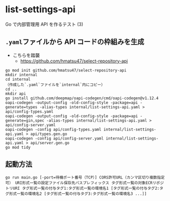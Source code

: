 # list-settings-api

Go で内部管理用 API を作るテスト (3)

## `.yaml`ファイルから API コードの枠組みを生成

- こちらを踏襲
  - https://github.com/hmatsu47/select-repository-api

```sh:install
go mod init github.com/hmatsu47/select-repository-api
mkdir internal
cd internal
（作成した`.yaml`ファイルを`internal`内にコピー）
cd ..
mkdir api
go install github.com/deepmap/oapi-codegen/cmd/oapi-codegen@v1.12.4
oapi-codegen -output-config -old-config-style -package=api -generate=types -alias-types internal/list-settings-api.yaml > api/config-types.yaml
oapi-codegen -output-config -old-config-style -package=api -generate=gin,spec -alias-types internal/list-settings-api.yaml > api/config-server.yaml
oapi-codegen -config api/config-types.yaml internal/list-settings-api.yaml > api/types.gen.go
oapi-codegen -config api/config-server.yaml internal/list-settings-api.yaml > api/server.gen.go
go mod tidy
```

## 起動方法

`go run main.go [-port=待機ポート番号（TCP）] CORS許可URL（カンマ区切り複数指定可） URI形式一覧の設定ファイル保存先パスプレフィックス タグ形式一覧の対象ECRリポジトリURI タグ形式一覧の付与タグ1:タグ形式一覧の環境名1 [タグ形式一覧の付与タグ2:タグ形式一覧の環境名2 [タグ形式一覧の付与タグ3:タグ形式一覧の環境名3 ...]]`
